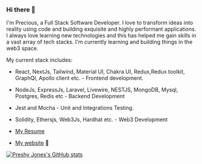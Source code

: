 ### Hi there 👋

I'm Precious, a Full Stack Software Developer. I love to transform ideas into reality using code and building exquisite and highly
performant applications. I always love learning new technologies and this has helped me gain skills in a vast array of tech stacks. I'm currently learning and building things in the web3 space.

My current stack includes:
- React, NextJs, Tailwind, Material UI, Chakra UI, Redux,Redux toolkit, GraphQl, Apollo client etc. - Frontend development.
- NodeJs, ExpressJs, Laravel, Livewire, NESTJS, MongoDB, Mysql, Postgres, Redis etc - Backend Development
- Jest and Mocha - Unit and Integrations Testing.
- Solidity, Ethersjs, Web3Js, Hardhat etc. - Web3 Development

- [My Resume](https://docs.google.com/document/d/1kzJ0crZBq4kBQ-KHL86XdDKdad_s7NQa/edit)
- [My website](https://adedibuprecious.vercel.app/) 👨‍

[![Preshy Jones's GitHub stats](https://github-readme-stats.vercel.app/api?username=Preshy-Jones&show_icons=true&theme=cobalt)](https://github.com/Preshy-Jones/github-readme-stats)


<!--Jones/Preshy-Jones** is a ✨ _special_ ✨ repository because its `README.md` (this file) appears on your GitHub profile.

Here are some ideas to get you started:

- 🔭 I’m currently working on ...
- 🌱 I’m currently learning ...
- 👯 I’m looking to collaborate on ...
- 🤔 I’m looking for help with ...
- 💬 Ask me about ...
- 📫 How to reach me: ...
- 😄 Pronouns: ...
- ⚡ Fun fact: ...
-->
